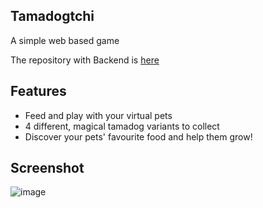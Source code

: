 ## Tamadogtchi
A simple web based game

The repository with Backend is [here](https://github.com/Martyna-Zmi/tamadogchi-backend)
## Features
- Feed and play with your virtual pets
- 4 different, magical tamadog variants to collect
- Discover your pets' favourite food and help them grow!
## Screenshot
![image](https://github.com/user-attachments/assets/8e191ecd-e682-4156-abda-ee16a1273b30)
